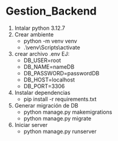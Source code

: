 # Gestion_Backend


1. Intalar python 3.12.7
1. Crear ambiente   
    - python -m venv venv
    - .\venv\Scripts\activate
1. crear archivo .env EJ:
    - DB_USER=root
    - DB_NAME=nameDB
    - DB_PASSWORD=passwordDB
    - DB_HOST=localhost
    - DB_PORT=3306
1. Instalar dependencias
    - pip install -r requirements.txt
1. Generar migración de DB
    - python manage.py makemigrations
    - python manage.py migrate
1. Iniciar server
    - python manage.py runserver   

